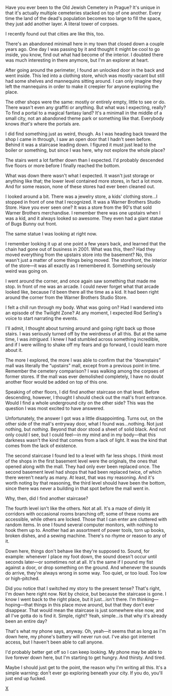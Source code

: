 Have you ever been to the Old Jewish Cemetery in Prague?  It's unique in that it's actually multiple cemeteries stacked on top of one another.  Every time the land of the dead's population becomes too large to fill the space, they just add another layer.  A literal tower of corpses.

I recently found out that cities are like this, too.
	
There's an abandoned minimall here in my town that closed down a couple years ago.  One day I was passing by it and thought it might be cool to go inside, you know, find out what had become of the interior.  I doubted there was much interesting in there anymore, but I'm an explorer at heart.

After going around the perimeter, I found an unlocked door in the back and went inside.  This led into a clothing store, which was mostly vacant but still had some shelves and mannequins sitting around.  I can only imagine they left the mannequins in order to make it creepier for anyone exploring the place.  
	
The other shops were the same: mostly or entirely empty, little to see or do.  There wasn't even any graffiti or anything.  But what was I expecting, really?  To find a portal to a magical fantasy land?  It's a minimall in the middle of a small city, not an abandoned theme park or something like that.  Everybody knows *that's* where the portals are.
	
I did find something just as weird, though.  As I was heading back toward the shop I came in through, I saw an open door that I hadn't seen before.  Behind it was a staircase leading down.  I figured it must just lead to the boiler or something, but since I was here, why not explore the whole place?
	
The stairs went a lot farther down than I expected.  I'd probably descended five floors or more before I finally reached the bottom.  
	
What was down there wasn't what I expected.  It wasn't just storage or anything like that; the lower level contained more stores, in fact a lot more.  And for some reason, none of these stores had ever been cleaned out.  
	
I looked around a bit.  There was a jewelry store, a kids' clothing store...I stopped in front of one that I recognized.  It was a Warner Brothers Studio Store.  Have you ever seen one?  It was a store from the 90's that sold Warner Brothers merchandise.  I remember there was one upstairs when I was a kid, and it always looked so awesome.  They even had a giant statue of Bugs Bunny out front. 
	
The same statue I was looking at right now.
	
I remember looking it up at one point a few years back, and learned that the chain had gone out of business in 2001.  What was this, then?  Had they moved everything from the upstairs store into the basement?  No, this wasn't just a matter of some things being moved.  The storefront, the interior of the store—it was all exactly as I remembered it.  Something seriously weird was going on.
	
I went around the corner, and once again saw something that made me stop.  In front of me was an arcade.  I could never forget what that arcade looked like, because I'd been there all the time as a kid.  It had been right around the corner from the Warner Brothers Studio Store.  
	
I felt a chill run through my body.  What was going on?  Had I wandered into an episode of the Twilight Zone?  At any moment, I expected Rod Serling's voice to start narrating the events.  
	
I'll admit, I thought about turning around and going right back up those stairs.  I was seriously turned off by the weirdness of all this.  But at the same time, I was *intrigued.*  I knew I had stumbled across something incredible, and if I were willing to shake off my fears and go forward, I could learn more about it.
	
The more I explored, the more I was able to confirm that the “downstairs” mall was literally the “upstairs” mall, except from a previous point in time.  Remember the cemetery comparison?  I was walking among the corpses of former stores.  If the mall was ever demolished completely, I have no doubt another floor would be added on top of this one.  
	
Speaking of other floors, I did find another staircase on that level.  Before descending, however, I thought I should check out the mall's front entrance.  Would I find a whole underground city on the other side?  This was the question I was most excited to have answered.
	
Unfortunately, the answer I got was a little disappointing.  Turns out, on the other side of the mall's entryway door, what I found was...nothing.  Not just nothing, but *nothing.*  Beyond that door stood a sheet of solid black.  And not only could I see, but I could feel—in my mind and in my body—that this darkness wasn't the kind that comes from a lack of light.  It was the kind that comes from the lack of existence. 
	
The second staircase I found led to a level with far less shops.  I think most of the shops in the first basement level were the originals, the ones that opened along with the mall.  They had only ever been replaced once.  The second basement level had shops that had been replaced twice, of which there weren't nearly as many.  At least, that was my reasoning.  And it's worth noting by that reasoning, the third level should have been the bottom, since there was never a building in that spot before the mall went in.
	
Why, then, did I find another staircase?
	
The fourth level isn't like the others.  Not at all.  It's a maze of dimly lit corridors with occasional rooms branching off; some of these rooms are accessible, while others are locked.  Those that I can enter are cluttered with random items.  In one I found several computer monitors, with nothing to hook them up to.  Another had an assortment of power tools, torn up books, broken dishes, and a sewing machine.  There's no rhyme or reason to any of it. 
	
Down here, things don't behave like they're supposed to.  Sound, for example: whenever I place my foot down, the sound doesn't occur until seconds later—or sometimes not at all.  It's the same if I pound my fist against a door, or drop something on the ground.  And whenever the sounds do arrive, they're always wrong in some way.  Too quiet, or too loud.  Too low or high-pitched.  
	
Did you notice that I switched my story to the present tense?  That's right, I'm down here right now.  Not by choice, but because the staircase is gone.  I know I went back to the right place, but it just...isn't there.  I'm thinking—hoping—that things in this place move around, but that they don't ever disappear.  That would mean the staircase is just somewhere else now, and all I've gotta do is find it.  Simple, right?  Yeah, simple...is that why it's already been an entire day? 
	
That's what my phone says, anyway.  Oh, yeah—it seems that as long as I'm down here, my phone's battery will never run out.  I've also got internet access, but I haven't been able to call anyone.  	
	
I'd probably better get off so I can keep looking.  My phone may be able to live forever down here, but I'm starting to get hungry.  And thirsty.  And tired. 
	
Maybe I should just get to the point, the reason why I'm writing all this.  It's a simple warning: don't ever go exploring beneath your city.  If you do, you'll just end up fucked.

[X](https://www.facebook.com/chezecaek/)
